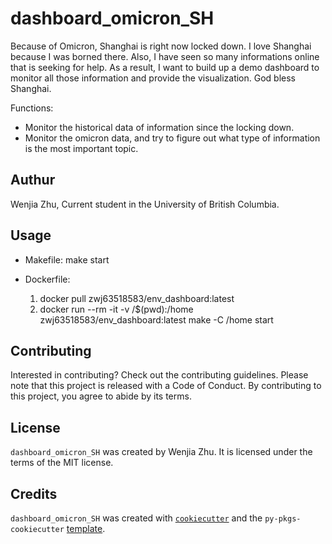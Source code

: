 # dashboard_omicron_SH

Because of Omicron, Shanghai is right now locked down. I love Shanghai because I was borned there. Also, I have seen so many informations online that is seeking for help. As a result, I want to build up a demo dashboard to monitor all those information and provide the visualization. God bless Shanghai.

Functions:

- Monitor the historical data of information since the locking down.
- Monitor the omicron data, and try to figure out what type of information is the most important topic.

## Authur

Wenjia Zhu, Current student in the University of British Columbia.

## Usage
  - Makefile: make start
  - Dockerfile:
    
    1. docker pull zwj63518583/env_dashboard:latest
    2. docker run --rm -it -v /$(pwd):/home zwj63518583/env_dashboard:latest make -C /home start

## Contributing

Interested in contributing? Check out the contributing guidelines. Please note that this project is released with a Code of Conduct. By contributing to this project, you agree to abide by its terms.

## License

`dashboard_omicron_SH` was created by Wenjia Zhu. It is licensed under the terms of the MIT license.

## Credits

`dashboard_omicron_SH` was created with [`cookiecutter`](https://cookiecutter.readthedocs.io/en/latest/) and the `py-pkgs-cookiecutter` [template](https://github.com/py-pkgs/py-pkgs-cookiecutter).
